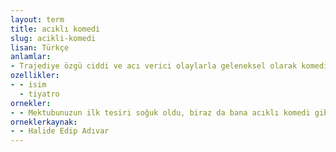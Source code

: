 ```yaml
---
layout: term
title: acıklı komedi
slug: acikli-komedi
lisan: Türkçe
anlamlar:
- Trajediye özgü ciddi ve acı verici olaylarla geleneksel olarak komediye özgü yöntemlerin içinde karşıtlaştığı tiyatro eseri; trajikomedi
ozellikler:
- - isim
  - tiyatro
ornekler:
- - Mektubunuzun ilk tesiri soğuk oldu, biraz da bana acıklı komedi gibi geldi.
orneklerkaynak:
- - Halide Edip Adıvar
---
```

